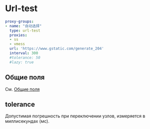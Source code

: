 # Url-test

```{.yaml linenums="1"}
proxy-groups:
- name: "自动选择"
  type: url-test
  proxies:
  - ss
  - vmess
  url: 'https://www.gstatic.com/generate_204'
  interval: 300
  #tolerance: 50
  #lazy: true
```

## Общие поля

См. [Общие поля](./index.md)

## tolerance

Допустимая погрешность при переключении узлов, измеряется в миллисекундах (мс). 